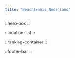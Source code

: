 ```yaml
---
title: "Beachtennis Nederland"
---
```


::hero-box
::

::location-list
::

::ranking-container
::

::footer-bar
::